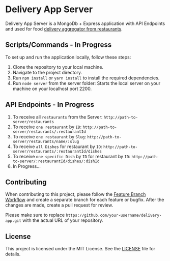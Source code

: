 # Delivery App Server

Delivery App Server is a MongoDb + Express application with API Endpoints and used for food [delivery aggregator from restaurants]().

## Scripts/Commands - In Progress

To set up and run the application locally, follow these steps:

1. Clone the repository to your local machine.
2. Navigate to the project directory.
3. Run `npm install` or `yarn install` to install the required dependencies.
4. Run `node server` from the server folder: Starts the local server on your
   machine on your localhost port 2200.

## API Endpoints - In Progress

1. To receive all `restaurants` from the Server: `http://path-to-server/restaurants`
2. To receive `one restaurant` by `ID`: `http://path-to-server/restaurants/:restaurantId`
3. To receive `one restaurant` by `Slug`: `http://path-to-server/restaurants/name/:slug`
4. To receive `all Dishes` for restaurant by `ID`: `http://path-to-server/restaurants/:restaurantId/dishes`
5. To receive `one specific Dish` by `ID` for restaurant by `ID`: `http://path-to-server/:restaurantId/dishes/:dishId`
6. In Progress...

## Contributing

When contributing to this project, please follow the [Feature Branch Workflow](https://www.atlassian.com/git/tutorials/comparing-workflows/feature-branch-workflow) and create a separate branch for each feature or bugfix. After the changes are made, create a pull request for review.

Please make sure to replace `https://github.com/your-username/delivery-app.git` with the actual URL of your repository.

## License

This project is licensed under the MIT License. See the [LICENSE](https://opensource.org/license/mit/) file for details.
